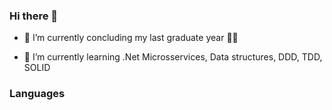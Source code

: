### Hi there 👋

- 🔭 I’m currently concluding my last graduate year :technologist:

- 🌱 I’m currently learning .Net Microsservices, Data structures, DDD, TDD, SOLID

### Languages


